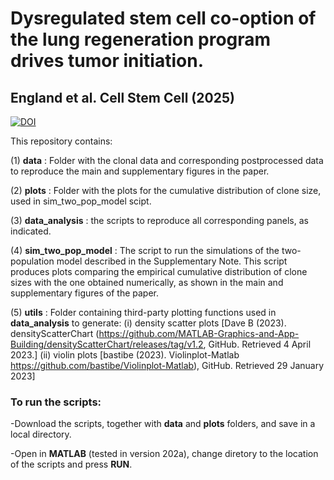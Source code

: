 # Dysregulated stem cell co-option of the lung regeneration program drives tumor initiation. 
## England et al. Cell Stem Cell (2025)

[![DOI](https://zenodo.org/badge/914657790.svg)](https://doi.org/10.5281/zenodo.14625398)

This repository contains:

(1) **data** : Folder with the clonal data and corresponding postprocessed data to reproduce the main and supplementary figures in the paper.

(2) **plots** : Folder with the plots for the cumulative distribution of clone size, used in sim_two_pop_model scipt.

(3) **data_analysis** : the scripts to reproduce all corresponding panels, as indicated. 

(4) **sim_two_pop_model** : The script to run the simulations of the two-population model described in the Supplementary Note. This script produces plots comparing the empirical cumulative distribution of clone sizes with the one obtained numerically, as shown in the main and supplementary figures of the paper.

(5) **utils** : Folder containing third-party plotting functions used in **data_analysis** to generate:
 (i) density scatter plots [Dave B (2023). densityScatterChart (https://github.com/MATLAB-Graphics-and-App-Building/densityScatterChart/releases/tag/v1.2, GitHub. Retrieved 4 April 2023.]
 (ii) violin plots [bastibe (2023). Violinplot-Matlab https://github.com/bastibe/Violinplot-Matlab), GitHub. Retrieved 29 January 2023]

### To run the scripts:
-Download the scripts, together with **data** and **plots** folders, and save in a local directory.

-Open in **MATLAB** (tested in version 202a), change diretory to the location of the scripts and press **RUN**.
